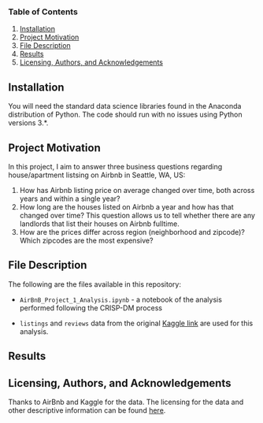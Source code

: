 ### Table of Contents

  1. [Installation](#installation)
  2. [Project Motivation](#motivation)
  3. [File Description](#files)
  4. [Results](#results)
  5. [Licensing, Authors, and Acknowledgements](#licensing)
  
## Installation <a name = "installation"></a>

You will need the standard data science libraries found in the Anaconda distribution of Python. The code should run with no issues using Python versions 3.*.

## Project Motivation <a name = "motivation"></a>
In this project, I aim to answer three business questions regarding house/apartment listsing on Airbnb in Seattle, WA, US: 
1. How has Airbnb listing price on average changed over time, both across years and within a single year? 
2. How long are the houses listed on Airbnb a year and how has that changed over time? This question allows us to tell whether there are any landlords that list their houses on Airbnb fulltime. 
3. How are the prices differ across region (neighborhood and zipcode)? Which zipcodes are the most expensive?

## File Description <a name = "files"></a>
The following are the files available in this repository:

* `AirBnB_Project_1_Analysis.ipynb` - a notebook of the analysis performed following the CRISP-DM process

* `listings` and `reviews` data from the original [Kaggle link](https://www.kaggle.com/airbnb/seattle) are used for this analysis. 

## Results <a name = "results"></a>

## Licensing, Authors, and Acknowledgements <a name = "licensing"></a>
  
  Thanks to AirBnb and Kaggle for the data. The licensing for the data and other descriptive information can be found [here](https://www.kaggle.com/airbnb/seattle).
  
  
